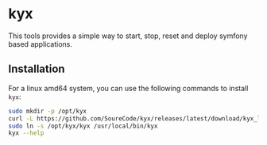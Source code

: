 
# kyx

This tools provides a simple way to start, stop, reset and deploy symfony based applications.

## Installation

For a linux amd64 system, you can use the following commands to install `kyx`:

```bash
sudo mkdir -p /opt/kyx
curl -L https://github.com/SoureCode/kyx/releases/latest/download/kyx_linux_amd64.tar.gz | sudo tar xz --no-same-owner -C /opt/kyx
sudo ln -s /opt/kyx/kyx /usr/local/bin/kyx
kyx --help
```